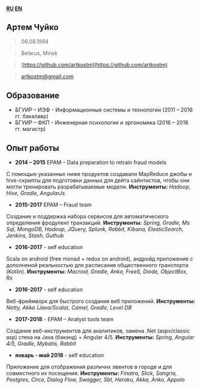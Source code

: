 #### [RU](https://artkostm.github.io/cv/ru) [EN](https://artkostm.github.io/cv/)

## Артем Чуйко
>06.08.1994

>Belarus, Minsk

>[https://github.com/artkostm](https://github.com/artkostm)

>[artkostm@gmail.com](mailto:artkostm@gmail.com)


## Образование

- БГУИР – ИЭФ - Информационные системы и технологии (2011 – 2016 гг. бакалавр)
- БГУИР – ФКП - Инженерная психология и эргономика (2016 – 2018 гг. магистр)

## Опыт работы

- **2014 – 2015** EPAM – Data preparation to retrain fraud models

С помощью указанных ниже продуктов создавали MapReduce джобы и hive-скрипты для подготовки данных для дейта сайнтистов, чтобы они могли тренировать разрабатываемые модели.
**Инструменты:** _Hadoop, Hive, Gradle, AngularJs_
- **2015-2017** EPAM – Fraud team

Cоздание и поддержка набора сервисов для автоматического определения фродулент транзакций.
**Инструменты:** _Spring, Gradle, Ms Sql, MongoDB, Hadoop, JQuery, Splunk, Rabbit, Kibana, ElasticSearch, Jenkins, Stash, Guthub_
- **2016-2017** - self education

Scala on android (free monad + redux on android), андройд приложение с дополненой реальностью для расписания общественного транспорта (Kotlin).
**Инструменты:** _Macroid, Gradle, Anko, FreeS, Diode, ObjectBox, Rx_
- **2016-2017** - self education

Bеб-фреймворк для быстрого создания веб приложений.
**Инструменты:** _Netty, Akka (Java/Scala), Camel, Gradle, Level DB_
- **2017-2018** - EPAM – Analyst tools team 

Cоздание веб-инструментов для аналитиков, замена .Net (aspx/classic asp) стека на Java (бэкэнд) + Angular 4/5.
**Инструменты:** _Spring, Angular 4/5, Gradle, Mybatis, Rabbit_
- **январь - май 2018** - self education

Приложение для отображения различнх эвентов в городе и для совместного их посещения.
**Инструменты:** _Finatra, Slick, Sangria, Postgres, Circe, Dialog Flow, Swagger, Sbt, Heroku, Akka, Anko, Appolo_

